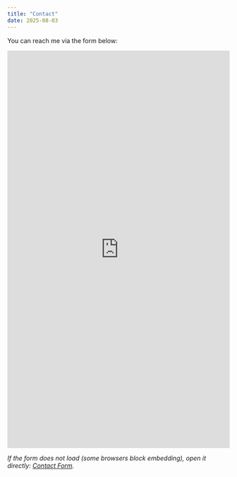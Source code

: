 ```yaml
---
title: "Contact"
date: 2025-08-03
---
```


You can reach me via the form below:

<div style="max-width:800px;width:100%;">
	<iframe
		src="https://forms.gle/521WeymwPXuX63M26"
		style="width:100%; height:900px; border:0;"
		frameborder="0"
		marginheight="0"
		marginwidth="0"
		loading="lazy"
		>Loading…</iframe>
</div>

_If the form does not load (some browsers block embedding), open it directly: [Contact Form](https://forms.gle/521WeymwPXuX63M26)._
